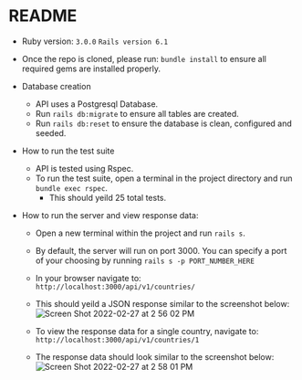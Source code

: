 # README

* Ruby version:
  `3.0.0`
  `Rails version 6.1`
  
* Once the repo is cloned, please run:
  `bundle install` to ensure all required gems are installed properly.

* Database creation
  - API uses a Postgresql Database.
  - Run `rails db:migrate` to ensure all tables are created.
  - Run `rails db:reset` to ensure the database is clean, configured and seeded.
  
* How to run the test suite
  - API is tested using Rspec.
  - To run the test suite, open a terminal in the project directory and run `bundle exec rspec`.
    - This should yeild 25 total tests.
  
* How to run the server and view response data:
  - Open a new terminal within the project and run `rails s`.
  - By default, the server will run on port 3000. You can specify a port of your choosing by running `rails s -p PORT_NUMBER_HERE`
  - In your browser navigate to: `http://localhost:3000/api/v1/countries/`
  - This should yeild a JSON response similar to the screenshot below:
  ![Screen Shot 2022-02-27 at 2 56 02 PM](https://user-images.githubusercontent.com/83235919/155897696-16971028-6b01-4dc8-8231-b499a0644779.png)

  - To view the response data for a single country, navigate to: `http://localhost:3000/api/v1/countries/1`
  - The response data should look similar to the screenshot below:
  ![Screen Shot 2022-02-27 at 2 58 01 PM](https://user-images.githubusercontent.com/83235919/155897765-984b8341-5d84-40c0-9ec2-c9b3ecc2f8ef.png)
